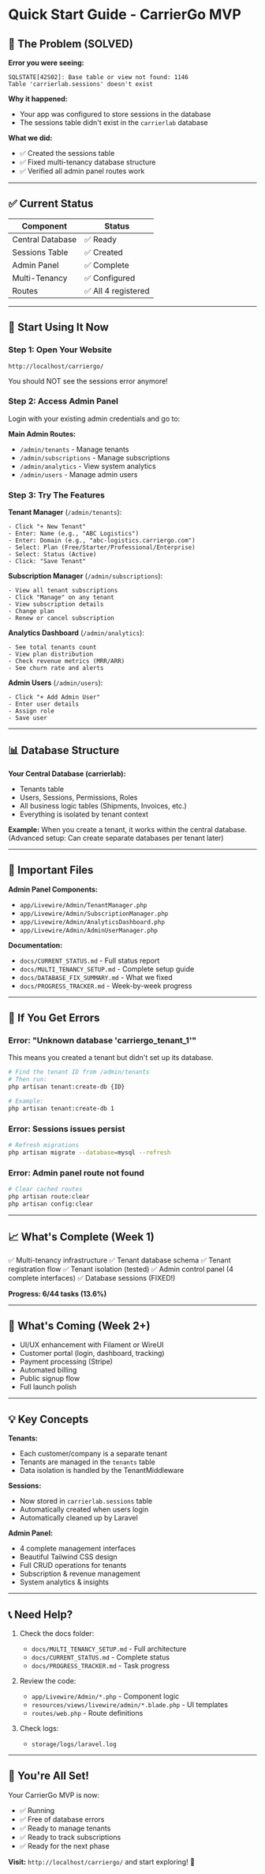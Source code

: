 # Quick Start Guide - CarrierGo MVP

## 🎯 The Problem (SOLVED)

**Error you were seeing:**
```
SQLSTATE[42S02]: Base table or view not found: 1146
Table 'carrierlab.sessions' doesn't exist
```

**Why it happened:**
- Your app was configured to store sessions in the database
- The sessions table didn't exist in the `carrierlab` database

**What we did:**
- ✅ Created the sessions table
- ✅ Fixed multi-tenancy database structure
- ✅ Verified all admin panel routes work

---

## ✅ Current Status

| Component | Status |
|-----------|--------|
| Central Database | ✅ Ready |
| Sessions Table | ✅ Created |
| Admin Panel | ✅ Complete |
| Multi-Tenancy | ✅ Configured |
| Routes | ✅ All 4 registered |

---

## 🚀 Start Using It Now

### Step 1: Open Your Website

```
http://localhost/carriergo/
```

You should NOT see the sessions error anymore!

### Step 2: Access Admin Panel

Login with your existing admin credentials and go to:

**Main Admin Routes:**
- `/admin/tenants` - Manage tenants
- `/admin/subscriptions` - Manage subscriptions
- `/admin/analytics` - View system analytics
- `/admin/users` - Manage admin users

### Step 3: Try The Features

**Tenant Manager** (`/admin/tenants`):
```
- Click "+ New Tenant"
- Enter: Name (e.g., "ABC Logistics")
- Enter: Domain (e.g., "abc-logistics.carriergo.com")
- Select: Plan (Free/Starter/Professional/Enterprise)
- Select: Status (Active)
- Click: "Save Tenant"
```

**Subscription Manager** (`/admin/subscriptions`):
```
- View all tenant subscriptions
- Click "Manage" on any tenant
- View subscription details
- Change plan
- Renew or cancel subscription
```

**Analytics Dashboard** (`/admin/analytics`):
```
- See total tenants count
- View plan distribution
- Check revenue metrics (MRR/ARR)
- See churn rate and alerts
```

**Admin Users** (`/admin/users`):
```
- Click "+ Add Admin User"
- Enter user details
- Assign role
- Save user
```

---

## 📊 Database Structure

**Your Central Database (carrierlab):**
- Tenants table
- Users, Sessions, Permissions, Roles
- All business logic tables (Shipments, Invoices, etc.)
- Everything is isolated by tenant context

**Example:**
When you create a tenant, it works within the central database.
(Advanced setup: Can create separate databases per tenant later)

---

## 📁 Important Files

**Admin Panel Components:**
- `app/Livewire/Admin/TenantManager.php`
- `app/Livewire/Admin/SubscriptionManager.php`
- `app/Livewire/Admin/AnalyticsDashboard.php`
- `app/Livewire/Admin/AdminUserManager.php`

**Documentation:**
- `docs/CURRENT_STATUS.md` - Full status report
- `docs/MULTI_TENANCY_SETUP.md` - Complete setup guide
- `docs/DATABASE_FIX_SUMMARY.md` - What we fixed
- `docs/PROGRESS_TRACKER.md` - Week-by-week progress

---

## 🐛 If You Get Errors

### Error: "Unknown database 'carriergo_tenant_1'"

This means you created a tenant but didn't set up its database.

```bash
# Find the tenant ID from /admin/tenants
# Then run:
php artisan tenant:create-db {ID}

# Example:
php artisan tenant:create-db 1
```

### Error: Sessions issues persist

```bash
# Refresh migrations
php artisan migrate --database=mysql --refresh
```

### Error: Admin panel route not found

```bash
# Clear cached routes
php artisan route:clear
php artisan config:clear
```

---

## 📈 What's Complete (Week 1)

✅ Multi-tenancy infrastructure
✅ Tenant database schema
✅ Tenant registration flow
✅ Tenant isolation (tested)
✅ Admin control panel (4 complete interfaces)
✅ Database sessions (FIXED!)

**Progress: 6/44 tasks (13.6%)**

---

## 🎯 What's Coming (Week 2+)

- UI/UX enhancement with Filament or WireUI
- Customer portal (login, dashboard, tracking)
- Payment processing (Stripe)
- Automated billing
- Public signup flow
- Full launch polish

---

## 💡 Key Concepts

**Tenants:**
- Each customer/company is a separate tenant
- Tenants are managed in the `tenants` table
- Data isolation is handled by the TenantMiddleware

**Sessions:**
- Now stored in `carrierlab.sessions` table
- Automatically created when users login
- Automatically cleaned up by Laravel

**Admin Panel:**
- 4 complete management interfaces
- Beautiful Tailwind CSS design
- Full CRUD operations for tenants
- Subscription & revenue management
- System analytics & insights

---

## 📞 Need Help?

1. Check the docs folder:
   - `docs/MULTI_TENANCY_SETUP.md` - Full architecture
   - `docs/CURRENT_STATUS.md` - Complete status
   - `docs/PROGRESS_TRACKER.md` - Task progress

2. Review the code:
   - `app/Livewire/Admin/*.php` - Component logic
   - `resources/views/livewire/admin/*.blade.php` - UI templates
   - `routes/web.php` - Route definitions

3. Check logs:
   - `storage/logs/laravel.log`

---

## 🎉 You're All Set!

Your CarrierGo MVP is now:
- ✅ Running
- ✅ Free of database errors
- ✅ Ready to manage tenants
- ✅ Ready to track subscriptions
- ✅ Ready for the next phase

**Visit:** `http://localhost/carriergo/` and start exploring! 🚀
